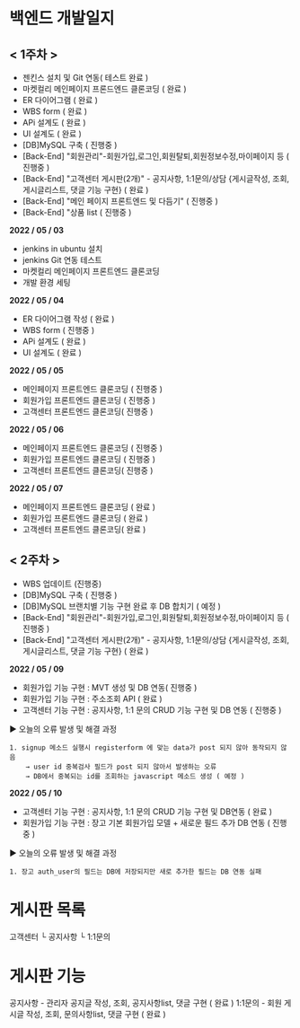 # 백엔드 개발일지


## < 1주차 >

- 젠킨스 설치 및 Git 연동( 테스트 완료 )
- 마켓컬리 메인페이지 프론드엔드 클론코딩 ( 완료 )
- ER 다이어그램 ( 완료 ) 
- WBS form ( 완료 )
- APi 설계도 ( 완료 )
- UI 설계도 ( 완료 )
- [DB]MySQL 구축 ( 진행중 )
- [Back-End] "회원관리"-회원가입,로그인,회원탈퇴,회원정보수정,마이페이지 등 ( 진행중 )
- [Back-End] "고객센터 게시판(2개)" - 공지사항, 1:1문의/상담 {게시글작성, 조회, 게시글리스트, 댓글 기능 구현} ( 완료 )
- [Back-End] "메인 페이지 프론트엔드 및 다듬기" ( 진행중 )
- [Back-End] "상품 list ( 진행중 )



**2022 / 05 / 03**

- jenkins in ubuntu 설치
- jenkins Git 연동 테스트
- 마켓컬리 메인페이지 프론트엔드 클론코딩
- 개발 환경 세팅 


**2022 / 05 / 04**

- ER 다이어그램 작성 ( 완료 )
- WBS form ( 진행중 )
- APi 설계도 ( 완료 )
- UI 설계도 ( 완료 )


**2022 / 05 / 05**

- 메인페이지 프론트엔드 클론코딩 ( 진행중 )
- 회원가입 프론트엔드 클론코딩 ( 진행중 )
- 고객센터 프론트엔드 클론코딩( 진행중 )

**2022 / 05 / 06**

- 메인페이지 프론트엔드 클론코딩 ( 진행중 )
- 회원가입 프론트엔드 클론코딩 ( 진행중 )
- 고객센터 프론트엔드 클론코딩( 진행중 )


**2022 / 05 / 07**

- 메인페이지 프론트엔드 클론코딩 ( 완료 )
- 회원가입 프론트엔드 클론코딩 ( 완료 )
- 고객센터 프론트엔드 클론코딩( 완료 )



## < 2주차 >
- WBS 업데이트 (진행중)
- [DB]MySQL 구축 ( 진행중 )
- [DB]MySQL 브랜치별 기능 구현 완료 후 DB 합치기 ( 예정 )
- [Back-End] "회원관리"-회원가입,로그인,회원탈퇴,회원정보수정,마이페이지 등 ( 진행중 )
- [Back-End] "고객센터 게시판(2개)" - 공지사항, 1:1문의/상담 {게시글작성, 조회, 게시글리스트, 댓글 기능 구현} ( 완료 )



**2022 / 05 / 09**

- 회원가입 기능 구현 : MVT 생성 및 DB 연동( 진행중 )
- 회원가입 기능 구현 : 주소조회 API ( 완료 )
- 고객센터 기능 구현 : 공지사항, 1:1 문의 CRUD 기능 구현 및 DB 연동 ( 진행중 )

▶ 오늘의 오류 발생 및 해결 과정

	1. signup 메소드 실행시 registerform 에 맞는 data가 post 되지 않아 동작되지 않음
		→ user id 중복검사 필드가 post 되지 않아서 발생하는 오류
		→ DB에서 중복되는 id를 조회하는 javascript 메소드 생성 ( 예정 )

**2022 / 05 / 10**

- 고객센터 기능 구현 : 공지사항, 1:1 문의 CRUD 기능 구현 및 DB연동 ( 완료 )
- 회원가입 기능 구현 : 장고 기본 회원가입 모델 + 새로운 필드 추가 DB 연동 ( 진행중 )

▶ 오늘의 오류 발생 및 해결 과정

	1. 장고 auth_user의 필드는 DB에 저장되지만 새로 추가한 필드는 DB 연동 실패
		
# 게시판 목록
고객센터
└ 공지사항
└ 1:1문의

# 게시판 기능
공지사항 - 관리자 공지글 작성, 조회, 공지사항list, 댓글 구현 ( 완료 )
1:1문의 - 회원 게시글 작성, 조회, 문의사항list, 댓글 구현 ( 완료 )

